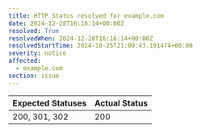 ```yaml
---
title: HTTP Status resolved for example.com
date: 2024-12-28T16:16:14+00:00Z
resolved: True
resolvedWhen: 2024-12-28T16:16:14+00:00Z
resolvedStartTime: 2024-10-25T21:09:43.191474+00:00
severity: notice
affected:
  - example.com
section: issue
---
```


| Expected Statuses | Actual Status  |
|-------------------|----------------|
| 200, 301, 302 | 200 |
